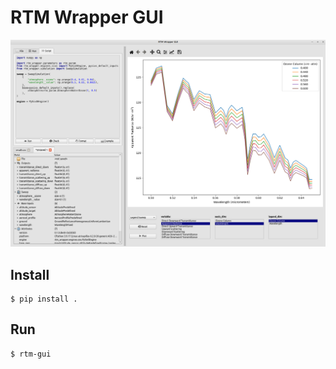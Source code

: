# RTM Wrapper GUI

![GUI](docs/resources/images/gui_3a585830.png)

## Install
```
$ pip install .
```

## Run
```
$ rtm-gui
```
